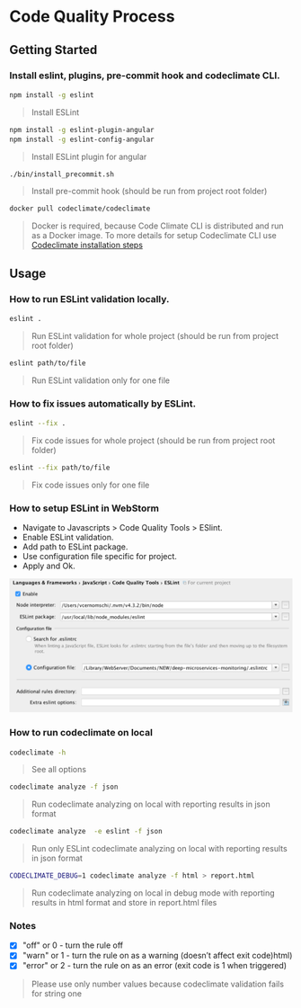Code Quality Process
========

## Getting Started

### Install eslint, plugins, pre-commit hook and codeclimate CLI.

```bash
npm install -g eslint
```
> Install ESLint

```bash
npm install -g eslint-plugin-angular
npm install -g eslint-config-angular
```

> Install ESLint plugin for angular

```bash
./bin/install_precommit.sh
```

> Install pre-commit hook (should be run from project root folder)

```bash
docker pull codeclimate/codeclimate
```

> Docker is required, because Code Climate CLI is distributed and run as a Docker image. 
To more details for setup Codeclimate CLI use [Codeclimate installation steps](https://github.com/codeclimate/codeclimate#installation)


## Usage
	
### How to run ESLint validation locally. 

```bash
eslint .
```

> Run ESLint validation for whole project (should be run from project root folder)

```bash
eslint path/to/file
```

> Run ESLint validation only for one file

### How to fix issues automatically by ESLint. 

```bash
eslint --fix .
```

> Fix code issues for whole project (should be run from project root folder)

```bash
eslint --fix path/to/file
```

> Fix code issues only for one file

### How to setup ESLint in WebStorm

- Navigate to Javascripts > Code Quality Tools > ESlint.
- Enable ESLint validation.
- Add path to ESLint package.
- Use configuration file specific for project.
- Apply and Ok.

![ESLint WebStorm setup](https://github.com/MitocGroup/deep-microservices-skeleton/blob/master/docs/ESLint_WebStorm_setup.png)
		
### How to run codeclimate on local

```bash
codeclimate -h
```
> See all options

```bash
codeclimate analyze -f json 
```

> Run codeclimate analyzing on local with reporting results in json format

```bash
codeclimate analyze  -e eslint -f json 
```

> Run only ESLint codeclimate analyzing on local with reporting results in json format 

```bash
CODECLIMATE_DEBUG=1 codeclimate analyze -f html > report.html 
```

>  Run codeclimate analyzing on local in debug mode with reporting results in html format	and store in report.html files
		
		
### Notes 

- [x] "off" or 0 - turn the rule off
- [x] "warn" or 1 - turn the rule on as a warning (doesn’t affect exit code)html)
- [x] "error" or 2 - turn the rule on as an error (exit code is 1 when triggered)

> Please use only number values because codeclimate validation fails for string one